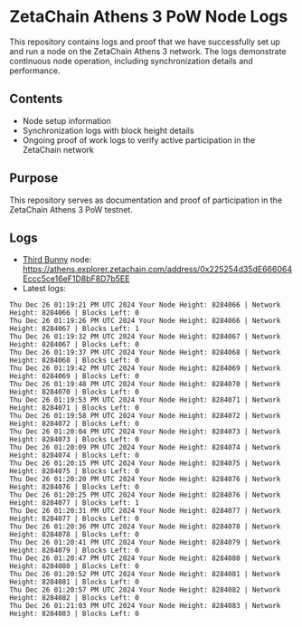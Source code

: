 # ZetaChain Athens 3 PoW Node Logs
This repository contains logs and proof that we have successfully set up and run a node on the ZetaChain Athens 3 network. The logs demonstrate continuous node operation, including synchronization details and performance.

## Contents
- Node setup information
- Synchronization logs with block height details
- Ongoing proof of work logs to verify active participation in the ZetaChain network

## Purpose
This repository serves as documentation and proof of participation in the ZetaChain Athens 3 PoW testnet.

## Logs

- [Third Bunny](https://thirdbunny.xyz/) node: https://athens.explorer.zetachain.com/address/0x225254d35dE666064Eccc5ce16eF1D8bF8D7b5EE
- Latest logs:
```
Thu Dec 26 01:19:21 PM UTC 2024 Your Node Height: 8284066 | Network Height: 8284066 | Blocks Left: 0
Thu Dec 26 01:19:26 PM UTC 2024 Your Node Height: 8284066 | Network Height: 8284067 | Blocks Left: 1
Thu Dec 26 01:19:32 PM UTC 2024 Your Node Height: 8284067 | Network Height: 8284067 | Blocks Left: 0
Thu Dec 26 01:19:37 PM UTC 2024 Your Node Height: 8284068 | Network Height: 8284068 | Blocks Left: 0
Thu Dec 26 01:19:42 PM UTC 2024 Your Node Height: 8284069 | Network Height: 8284069 | Blocks Left: 0
Thu Dec 26 01:19:48 PM UTC 2024 Your Node Height: 8284070 | Network Height: 8284070 | Blocks Left: 0
Thu Dec 26 01:19:53 PM UTC 2024 Your Node Height: 8284071 | Network Height: 8284071 | Blocks Left: 0
Thu Dec 26 01:19:58 PM UTC 2024 Your Node Height: 8284072 | Network Height: 8284072 | Blocks Left: 0
Thu Dec 26 01:20:04 PM UTC 2024 Your Node Height: 8284073 | Network Height: 8284073 | Blocks Left: 0
Thu Dec 26 01:20:09 PM UTC 2024 Your Node Height: 8284074 | Network Height: 8284074 | Blocks Left: 0
Thu Dec 26 01:20:15 PM UTC 2024 Your Node Height: 8284075 | Network Height: 8284075 | Blocks Left: 0
Thu Dec 26 01:20:20 PM UTC 2024 Your Node Height: 8284076 | Network Height: 8284076 | Blocks Left: 0
Thu Dec 26 01:20:25 PM UTC 2024 Your Node Height: 8284076 | Network Height: 8284077 | Blocks Left: 1
Thu Dec 26 01:20:31 PM UTC 2024 Your Node Height: 8284077 | Network Height: 8284077 | Blocks Left: 0
Thu Dec 26 01:20:36 PM UTC 2024 Your Node Height: 8284078 | Network Height: 8284078 | Blocks Left: 0
Thu Dec 26 01:20:41 PM UTC 2024 Your Node Height: 8284079 | Network Height: 8284079 | Blocks Left: 0
Thu Dec 26 01:20:47 PM UTC 2024 Your Node Height: 8284080 | Network Height: 8284080 | Blocks Left: 0
Thu Dec 26 01:20:52 PM UTC 2024 Your Node Height: 8284081 | Network Height: 8284081 | Blocks Left: 0
Thu Dec 26 01:20:57 PM UTC 2024 Your Node Height: 8284082 | Network Height: 8284082 | Blocks Left: 0
Thu Dec 26 01:21:03 PM UTC 2024 Your Node Height: 8284083 | Network Height: 8284083 | Blocks Left: 0
```
